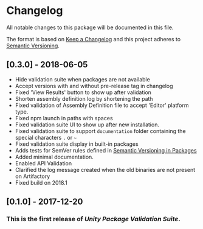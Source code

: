 # Changelog
All notable changes to this package will be documented in this file.

The format is based on [Keep a Changelog](http://keepachangelog.com/en/1.0.0/)
and this project adheres to [Semantic Versioning](http://semver.org/spec/v2.0.0.html).

## [0.3.0] - 2018-06-05
- Hide validation suite when packages are not available
- Accept versions with and without  pre-release tag in changelog
- Fixed 'View Results' button to show up after validation
- Shorten assembly definition log by shortening the path
- Fixed validation of Assembly Definition file to accept 'Editor' platform type.
- Fixed npm launch in paths with spaces
- Fixed validation suite UI to show up after new installation.
- Fixed validation suite to support `documentation` folder containing the special characters `.` or `~`
- Fixed validation suite display in built-in packages
- Adds tests for SemVer rules defined in [Semantic Versioning in Packages](https://confluence.hq.unity3d.com/display/PAK/Semantic+Versioning+in+Packages)
- Added minimal documentation.
- Enabled API Validation
- Clarified the log message created when the old binaries are not present on Artifactory
- Fixed build on 2018.1

## [0.1.0] - 2017-12-20
### This is the first release of *Unity Package Validation Suite*.
